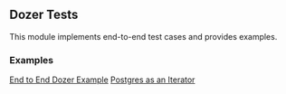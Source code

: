 ## Dozer Tests

This module implements end-to-end test cases and provides examples.

### Examples
[End to End Dozer Example](./simple_e2e_example/README.md)
[Postgres as an Iterator](./connectors/postgres_as_iterator/README.md)